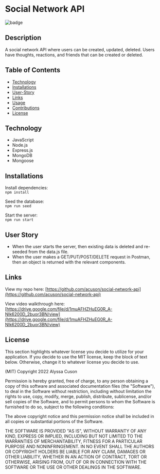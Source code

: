 # Social Network API

![badge](https://img.shields.io/static/v1?label=license&message=MIT&color=blue)

## Description

A social network API where users can be created, updated, deleted. Users have thoughts, reactions, and friends that can be created or deleted.

## Table of Contents

-   [Technology](#technology)
-   [Installations](#installations)
-   [User-Story](#user-story)
-   [Links](#links)
-   [Usage](#usage)
-   [Contributions](#contributions)
-   [License](#license)

## Technology

-   JavaScript
-   Node.js
-   Express.js
-   MongoDB
-   Mongoose

## Installations

Install dependencies: <br>
`npm install`

Seed the database: <br>
`npm run seed`

Start the server: <br>
`npm run start`


## User Story

-   When the user starts the server, then existing data is deleted and re-seeded from the data.js file.
-   When the user makes a GET/PUT/POST/DELETE request in Postman, then an object is returned with the relevant components.


## Links

View my repo here: [https://github.com/acuson/social-network-api](https://github.com/acuson/social-network-api)

View video walkthrough here: [https://drive.google.com/file/d/1muAFHZHuEG0R_A-Nlk6200D_2buor3BN/view](https://drive.google.com/file/d/1muAFHZHuEG0R_A-Nlk6200D_2buor3BN/view)


## License

This section highlights whatever license you decide to utilize for your application. If you decide to use the MIT license, keep the block of text below. Otherwise, change it to whatever license you decide to use.


(MIT) Copyright 2022 Alyssa Cuson

Permission is hereby granted, free of charge, to any person obtaining a copy of this software and associated documentation files (the "Software"), to deal in the Software without restriction, including without limitation the rights to use, copy, modify, merge, publish, distribute, sublicense, and/or sell copies of the Software, and to permit persons to whom the Software is furnished to do so, subject to the following conditions:

The above copyright notice and this permission notice shall be included in all copies or substantial portions of the Software.

THE SOFTWARE IS PROVIDED "AS IS", WITHOUT WARRANTY OF ANY KIND, EXPRESS OR IMPLIED, INCLUDING BUT NOT LIMITED TO THE WARRANTIES OF MERCHANTABILITY, FITNESS FOR A PARTICULAR PURPOSE AND NONINFRINGEMENT. IN NO EVENT SHALL THE AUTHORS OR COPYRIGHT HOLDERS BE LIABLE FOR ANY CLAIM, DAMAGES OR OTHER LIABILITY, WHETHER IN AN ACTION OF CONTRACT, TORT OR OTHERWISE, ARISING FROM, OUT OF OR IN CONNECTION WITH THE SOFTWARE OR THE USE OR OTHER DEALINGS IN THE SOFTWARE.
